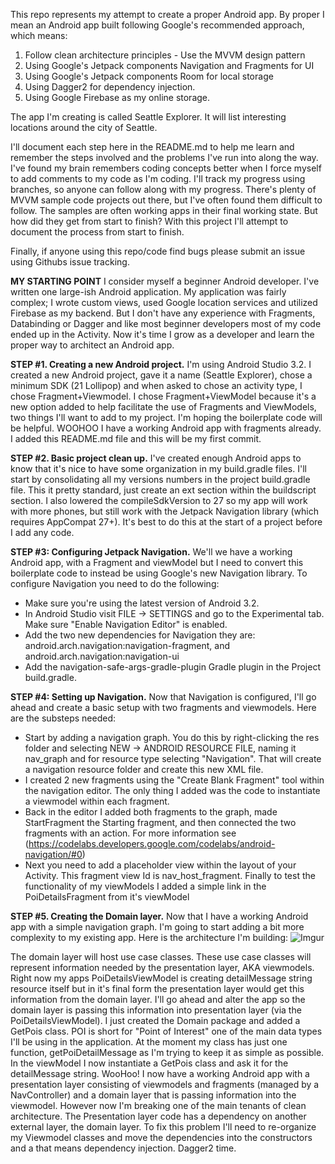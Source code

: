 This repo represents my attempt to create a proper Android app.  By proper I mean an Android app built following Google's recommended approach, which means:

1. Follow clean architecture principles - Use the MVVM design pattern
2. Using Google's Jetpack components Navigation and Fragments for UI
3. Using Google's Jetpack components Room for local storage
4. Using Dagger2 for dependency injection.
5. Using Google Firebase as my online storage.

The app I'm creating is called Seattle Explorer.  It will list interesting locations around the city of Seattle.

I'll document each step here in the README.md to help me learn and remember the steps involved and the problems I've run into along the way.  I've found my brain remembers coding concepts better when I force myself to add comments to my code as I'm coding.  I'll track my progress using branches, so anyone can follow along with my progress.  There's plenty of MVVM sample code projects out there, but I've often found them difficult to follow.  The samples are often working apps in their final working state.  But how did they get from start to finish?  With this project I'll attempt to document the process from start to finish.

Finally, if anyone using this repo/code find bugs please submit an issue using Githubs issue tracking.

**MY STARTING POINT**
I consider myself a beginner Android developer.  I've written one large-ish Android application.  My application was fairly complex; I wrote custom views, used Google location services and utilized Firebase as my backend. But I don't have any experience with Fragments, Databinding or Dagger and like most beginner developers most of my code ended up in the Activity. Now it's time I grow as a developer and learn the proper way to architect an Android app.

**STEP #1.  Creating a new Android project.**  I'm using Android Studio 3.2.  I created a new Android project, gave it a name (Seattle Explorer), chose a minimum SDK (21 Lollipop) and when asked to chose an activity type, I chose Fragment+Viewmodel.  I chose Fragment+ViewModel because it's a new option added to help facilitate the use of Fragments and ViewModels, two things I'll want to add to my project.  I'm hoping the boilerplate code will be helpful.  WOOHOO I have a working Android app with fragments already.  I added this README.md file and this will be my first commit.

**STEP #2. Basic project clean up.**  I've created enough Android apps to know that it's nice to have some organization in my build.gradle files.  I'll start by consolidating all my versions numbers in the project build.gradle file.  This it pretty standard, just create an ext section within the buildscript section.  I also lowered the compileSdkVersion to 27 so my app will work with more phones, but still work with the Jetpack Navigation library (which requires AppCompat 27+).  It's best to do this at the start of a project before I add any code.

**STEP #3: Configuring Jetpack Navigation.**  We'll we have a working Android app, with a Fragment and viewModel but I need to convert this boilerplate code to instead be using Google's new Navigation library.  To configure Navigation you need to do the following:
* Make sure you're using the latest version of Android 3.2.
* In Android Studio visit FILE -> SETTINGS and go to the Experimental tab.  Make sure "Enable Navigation Editor" is enabled. 
* Add the two new dependencies for Navigation they are: android.arch.navigation:navigation-fragment, and android.arch.navigation:navigation-ui
* Add the navigation-safe-args-gradle-plugin Gradle plugin in the Project build.gradle.

**STEP #4: Setting up Navigation.**  Now that Navigation is configured, I'll go ahead and create a basic setup with two fragments and viewmodels.  Here are the substeps needed:
* Start by adding a navigation graph.  You do this by right-clicking the res folder and selecting NEW -> ANDROID RESOURCE FILE, naming it nav_graph and for resource type selecting "Navigation".  That will create a navigation resource folder and create this new XML file.
* I created 2 new fragments using the "Create Blank Fragment" tool within the navigation editor.  The only thing I added was the code to instantiate a viewmodel within each fragment.
* Back in the editor I added both fragments to the graph, made StartFragment the Starting fragment, and then connected the two fragments with an action.  For more information see (https://codelabs.developers.google.com/codelabs/android-navigation/#0)
* Next you need to add a placeholder view within the layout of your Activity.  This fragment view Id is nav_host_fragment.
Finally to test the functionality of my viewModels I added a simple link in the PoiDetailsFragment from it's viewModel

**STEP #5. Creating the Domain layer.**  Now that I have a working Android app with a simple navigation graph. I'm going to start adding a bit more complexity to my existing app.  Here is the architecture I'm building: ![Imgur](https://i.imgur.com/e7xHP9Q.png)

The domain layer will host use case classes.  These use case classes will represent information needed by the presentation layer, AKA viewmodels.  Right now my apps PoiDetailsViewModel is creating detailMessage string resource itself but in it's final form the presentation layer would get this information from the domain layer.  I'll go ahead and alter the app so the domain layer is passing this information into presentation layer (via the PoiDetailsViewModel).  I just created the Domain package and added a GetPois class.  POI is short for "Point of Interest" one of the main data types I'll be using in the application.  At the moment my class has just one function, getPoiDetailMessage as I'm trying to keep it as simple as possible.  In the viewModel I now instantiate a GetPois class and ask it for the detailMessage string.  WooHoo!  I now have a working Android app with a presentation layer consisting of viewmodels and fragments (managed by a NavController) and a domain layer that is passing information into the viewmodel.  However now I'm breaking one of the main tenants of clean architecture.  The Presentation layer code has a dependency on another external layer, the domain layer.  To fix this problem I'll need to re-organize my Viewmodel classes and move the dependencies into the constructors and a that means dependency injection.  Dagger2 time.